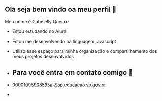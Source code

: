 ## Olá seja bem vindo oa meu perfil 🖤

Meu nome é Gabeielly Queiroz

- Estou estudando no Alura
- Estou me desenvolvendo na linguagem javascript
- Utilizo esse espaço para minha organização e compartilhamento dos meus projetos desenvolvidos

- ## Para você entra em contato comigo 📧

- 00001095908595al@sp.educacao.sp.gov.br
- 

